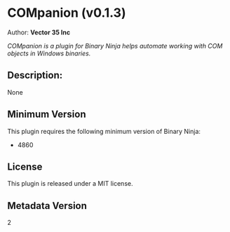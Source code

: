 # COMpanion (v0.1.3)
Author: **Vector 35 Inc**

_COMpanion is a plugin for Binary Ninja helps automate working with COM objects in Windows binaries._

## Description:


None

## Minimum Version

This plugin requires the following minimum version of Binary Ninja:

* 4860


## License

This plugin is released under a MIT license.
## Metadata Version

2

